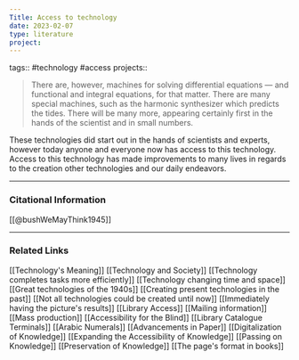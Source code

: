 ```yaml
---
Title: Access to technology
date: 2023-02-07
type: literature
project:
---
```

tags:: #technology #access
projects:: 

> There are, however, machines for solving differential equations — and functional and integral equations, for that matter. There are many special machines, such as the harmonic synthesizer which predicts the tides. There will be many more, appearing certainly first in the hands of the scientist and in small numbers.

These technologies did start out in the hands of scientists and experts, however today anyone and everyone now has access to this technology. Access to this technology has made improvements to many lives in regards to the creation other technologies and our daily endeavors.

---
### Citational Information

[[@bushWeMayThink1945]]

---

### Related Links

[[Technology's Meaning]]
[[Technology and Society]]
[[Technology completes tasks more efficiently]]
[[Technology changing time and space]]
[[Great technologies of the 1940s]]
[[Creating present technologies in the past]]
[[Not all technologies could be created until now]]
[[Immediately having the picture's results]]
[[Library Access]]
[[Mailing information]]
[[Mass production]]
[[Accessibility for the Blind]]
[[Library Catalogue Terminals]]
[[Arabic Numerals]]
[[Advancements in Paper]]
[[Digitalization of Knowledge]]
[[Expanding the Accessibility of Knowledge]]
[[Passing on Knowledge]]
[[Preservation of Knowledge]]
[[The page's format in books]]